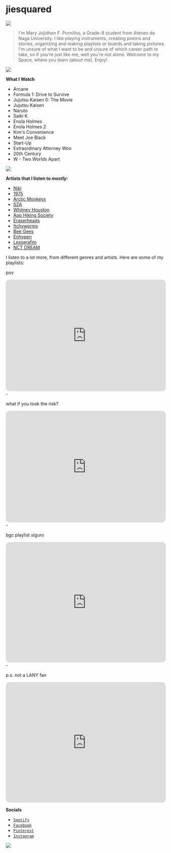 # jiesquared
  
![](https://i.pinimg.com/originals/f0/34/24/f03424bd0298f06f09d9299e930abef3.gif)

>I'm Mary Jojidhen F. Pornillos, a Grade-9 student from Ateneo de Naga University. I like playing instruments, creating poems and stories, organizing and making playlists or boards and taking pictures. I'm unsure of what I want to be and unsure of which career path to take, so if you're just like me, well you're not alone. Welcome to my Space, where you learn (about me). Enjoy!


![](https://i.pinimg.com/originals/75/67/db/7567db7f008380b89caa21956d762174.gif)

**What I Watch**

- Arcane
- Formula 1: Drive to Survive
- Jujutsu Kaisen 0: The Movie
- Jujutsu Kaisen
- Naruto
- Saiki K.
- Enola Holmes 
- Enola Holmes 2
- Kim's Convenience
- Meet Joe Black
- Start-Up
- Extraordinary Attorney Woo
- 20th Century
- W - Two Worlds Apart


![](https://i.pinimg.com/originals/f8/65/65/f865657c5ca1e879d1323b455fd2afd0.gif)

**Artists that I listen to *mostly*:**

- [Niki](https://open.spotify.com/artist/2kxP07DLgs4xlWz8YHlvfh?si=vmj_d0jXT5CxuRdAJr8t7Q)
- [1975](https://open.spotify.com/artist/3mIj9lX2MWuHmhNCA7LSCW?si=aUaEkKtwRByvFHoevGs6EQ)
- [Arctic Monkeys](https://open.spotify.com/artist/7Ln80lUS6He07XvHI8qqHH?si=zh3kLNgPRFOJUEmzSqMmow)
- [SZA](https://open.spotify.com/artist/7tYKF4w9nC0nq9CsPZTHyP?si=bQYQTRMzS6yQBxCR7IxJDg)
- [Whitney Houston](https://open.spotify.com/artist/6XpaIBNiVzIetEPCWDvAFP?si=kE5YknsARd2tha7E7buEiw)
- [Apo Hiking Society](https://open.spotify.com/artist/4RA4PC3WHM9OHZLExirTcU?si=La3w68yZRzasH-TF20fyZA)
- [Eraserheads](https://open.spotify.com/artist/7374lH6kwx9uQATYQ9H3Cp?si=rIeRH637SguZrYrCsyDTOA)
- [Itchyworms](https://open.spotify.com/artist/5cYJYBMg1n71v7cvthr1SO?si=VlvVVLYGSy28J-9bg5jvKg)
- [Bee Gees](https://open.spotify.com/artist/1LZEQNv7sE11VDY3SdxQeN?si=fsxjjQdVTVKwOaePpdqMhA)
- [Enhypen](https://open.spotify.com/artist/5t5FqBwTcgKTaWmfEbwQY9?si=e1EpDHPvQHOTd2F44b7Cbg)
- [Lesserafim](https://open.spotify.com/artist/4SpbR6yFEvexJuaBpgAU5p?si=PsVmcfKiSkGwVXbai5C-wA)
- [NCT DREAM](https://open.spotify.com/artist/1gBUSTR3TyDdTVFIaQnc02?si=cV7S_Q6KTKiDTG7wwH8T9g)

I listen to a lot more, from different genres and artists. Here are some of my playlists:

pov
<iframe style="border-radius:12px" src="https://open.spotify.com/embed/playlist/6vWaApql2WFCYXA5rlZlY1?utm_source=generator" width="100%" height="352" frameBorder="0" allowfullscreen="" allow="autoplay; clipboard-write; encrypted-media; fullscreen; picture-in-picture" loading="lazy"></iframe>
-

what if you took the risk?
<iframe style="border-radius:12px" src="https://open.spotify.com/embed/playlist/7wR1IorwTaCOXTm3OgoX4c?utm_source=generator" width="100%" height="352" frameBorder="0" allowfullscreen="" allow="autoplay; clipboard-write; encrypted-media; fullscreen; picture-in-picture" loading="lazy"></iframe>
-

bgc playlist siguro
<iframe style="border-radius:12px" src="https://open.spotify.com/embed/playlist/1lus6a7RcXGD7Uw842fZhF?utm_source=generator" width="100%" height="380" frameBorder="0" allowfullscreen="" allow="autoplay; clipboard-write; encrypted-media; fullscreen; picture-in-picture" loading="lazy"></iframe>
-

p.s. not a LANY fan
<iframe style="border-radius:12px" src="https://open.spotify.com/embed/playlist/0ZyNZaEGmHSueSlPp6QCi5?utm_source=generator" width="100%" height="380" frameBorder="0" allowfullscreen="" allow="autoplay; clipboard-write; encrypted-media; fullscreen; picture-in-picture" loading="lazy"></iframe>



**Socials**

- [`Spotify`](https://open.spotify.com/user/31bljzdevzoedxkqzorvmez6it7y?si=d0b1bea720f24566)
- [`Facebook`](https://www.facebook.com/maryjojidhen.pornillos.5)
- [`Pinterest`](https://www.pinterest.ph/jojidhen/)
- [`Instagram`](https://www.instagram.com/jojidhen/)

![](https://komarev.com/ghpvc/?username=jiesquared&color=yellow&style=for-the-badge&label=Stalkers+ni+Idol)
